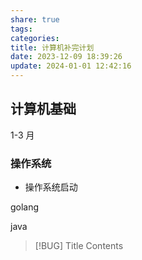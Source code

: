 ```yaml
---
share: true
tags: 
categories: 
title: 计算机补完计划
date: 2023-12-09 18:39:26
update: 2024-01-01 12:42:16
---
```


## 计算机基础



1-3 月 
### 操作系统

- 操作系统启动

golang



java 




> [!BUG] Title
> Contents




 